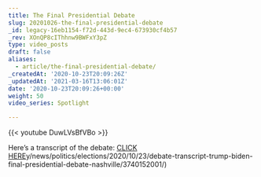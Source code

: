 ```yaml
---
title: The Final Presidential Debate
slug: 20201026-the-final-presidential-debate
_id: legacy-16eb1154-f72d-443d-9ec4-673930cf4b57
_rev: XOnQP8cIThhnw9BWFxY3pZ
type: video_posts
draft: false
aliases:
  - article/the-final-presidential-debate/
_createdAt: '2020-10-23T20:09:26Z'
_updatedAt: '2021-03-16T13:06:01Z'
date: '2020-10-23T20:09:26+00:00'
weight: 50
video_series: Spotlight

---
```

{{< youtube DuwLVsBfVBo >}}

Here’s a transcript of the debate: [CLICK HERE](https://www.usatoday.com/story/news/politics/elections/2020/10/23/debate-transcript-trump-biden-final-presidential-debate-nashville/3740152001/)y/news/politics/elections/2020/10/23/debate-transcript-trump-biden-final-presidential-debate-nashville/3740152001/)